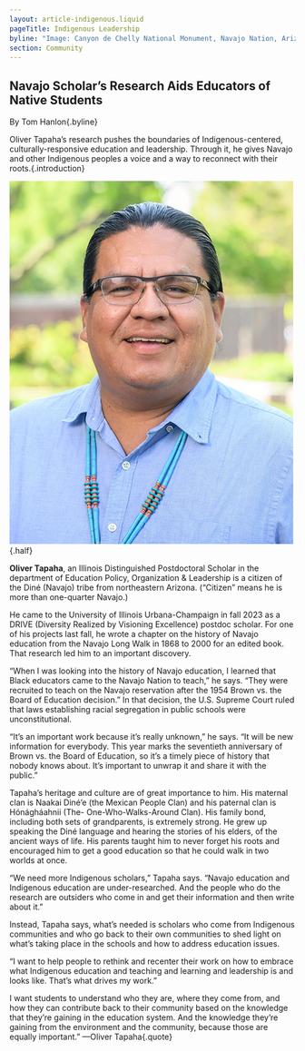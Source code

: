 ```yaml
---
layout: article-indigenous.liquid
pageTitle: Indigenous Leadership
byline: "Image: Canyon de Chelly National Monument, Navajo Nation, Arizona, USA"
section: Community
---
```

<ilw-content width="page">


## Navajo Scholar’s Research Aids Educators of Native Students

By Tom Hanlon{.byline}

Oliver Tapaha’s research pushes the boundaries of Indigenous-centered, culturally-responsive education and leadership. Through it, he gives Navajo and other Indigenous peoples a voice and a way to reconnect with their roots.{.introduction}

![Oliver Tapaha](/img/community/tapaha.jpg){.half}

**Oliver Tapaha**, an Illinois Distinguished Postdoctoral Scholar in the department of Education Policy, Organization & Leadership is a citizen of the Diné (Navajo) tribe from northeastern Arizona. (“Citizen” means he is more than one-quarter Navajo.)

He came to the University of Illinois Urbana-Champaign in fall 2023 as a DRIVE (Diversity Realized by Visioning Excellence) postdoc scholar. For one of his projects last fall, he wrote a chapter on the history of Navajo education from the Navajo Long Walk in 1868 to 2000 for an edited book. That research led him to an important discovery.

“When I was looking into the history of Navajo education, I learned that Black educators came to the Navajo Nation to teach,” he says. “They were recruited to teach on the Navajo reservation after the 1954 Brown vs. the Board of Education decision.” In that decision, the U.S. Supreme Court ruled that laws establishing racial segregation in public schools were unconstitutional.

“It’s an important work because it’s really unknown,” he says. “It will be new information for everybody. This year marks the seventieth anniversary of Brown vs. the Board of Education, so it’s a timely piece of history that nobody knows about. It’s important to unwrap it and share it with the public.”

Tapaha’s heritage and culture are of great importance to him. His maternal clan is Naakai Diné’e (the Mexican People Clan) and his paternal clan is Hónágháahnii (The- One-Who-Walks-Around Clan). His family bond, including both sets of grandparents, is extremely strong. He grew up speaking the Diné language and hearing the stories of his elders, of the ancient ways of life. His parents taught him to never forget his roots and encouraged him to get a good education so that he could walk in two worlds at once.

“We need more Indigenous scholars,” Tapaha says. “Navajo education and Indigenous education are under-researched. And the people who do the research are outsiders who come in and get their information and then write about it.”

Instead, Tapaha says, what’s needed is scholars who come from Indigenous communities and who go back to their own communities to shed light on what’s taking place in the schools and how to address education issues.

“I want to help people to rethink and recenter their work on how to embrace what Indigenous education and teaching and learning and leadership is and looks like. That’s what drives my work.”

I want students to understand who they are, where they come from, and how they can contribute back to their community based on the knowledge that they’re gaining in the education system. And the knowledge they’re gaining from the environment and the community, because those are equally important.” —Oliver Tapaha{.quote}

</ilw-content>